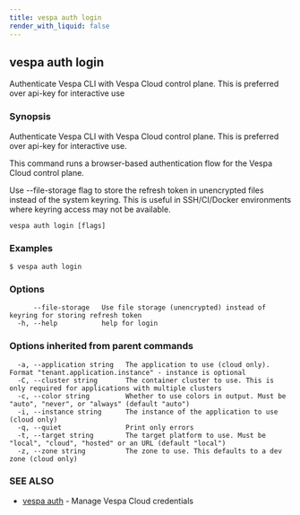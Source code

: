 ```yaml
---
title: vespa auth login
render_with_liquid: false
---
```


## vespa auth login

Authenticate Vespa CLI with Vespa Cloud control plane. This is preferred over api-key for interactive use

### Synopsis

Authenticate Vespa CLI with Vespa Cloud control plane. This is preferred over api-key for interactive use.

This command runs a browser-based authentication flow for the Vespa Cloud control plane.

Use --file-storage flag to store the refresh token in unencrypted files instead of the system keyring.
This is useful in SSH/CI/Docker environments where keyring access may not be available.


```
vespa auth login [flags]
```

### Examples

```
$ vespa auth login
```

### Options

```
      --file-storage   Use file storage (unencrypted) instead of keyring for storing refresh token
  -h, --help           help for login
```

### Options inherited from parent commands

```
  -a, --application string   The application to use (cloud only). Format "tenant.application.instance" - instance is optional
  -C, --cluster string       The container cluster to use. This is only required for applications with multiple clusters
  -c, --color string         Whether to use colors in output. Must be "auto", "never", or "always" (default "auto")
  -i, --instance string      The instance of the application to use (cloud only)
  -q, --quiet                Print only errors
  -t, --target string        The target platform to use. Must be "local", "cloud", "hosted" or an URL (default "local")
  -z, --zone string          The zone to use. This defaults to a dev zone (cloud only)
```

### SEE ALSO

* [vespa auth](vespa_auth.html)	 - Manage Vespa Cloud credentials

